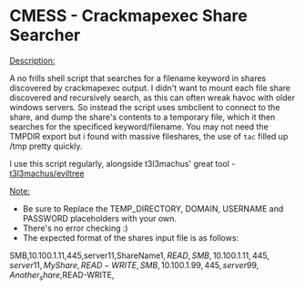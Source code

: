 # CMESS - Crackmapexec Share Searcher
<ins>Description:</ins>

A no frills shell script that searches for a filename keyword in shares discovered by crackmapexec output. I didn't want to mount each file share discovered and recursively search, as this can often wreak havoc with older windows servers. So instead the script uses smbclient to connect to the share, and dump the share's contents to a temporary file, which it then searches for the specificed keyword/filename. You may not need the TMPDIR export but i found with massive fileshares, the use of `tac` filled up /tmp pretty quickly.

I use this script regularly, alongside t3l3machus' great tool - [t3l3machus/eviltree](https://github.com/t3l3machus/eviltree)


<ins>Note:</ins>
- Be sure to Replace the TEMP_DIRECTORY, DOMAIN, USERNAME and PASSWORD placeholders with your own.
- There's no error checking :)
- The expected format of the shares input file is as follows:
  
SMB,10.100.1.11,445,server11,ShareName1$,READ,  
SMB,10.100.1.11,445,server11,MyShare,READ-WRITE,  
SMB,10.100.1.99,445,server99,Another_share$,READ-WRITE,






